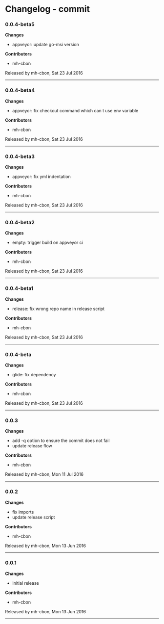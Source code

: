 # Changelog - commit

### 0.0.4-beta5

__Changes__

- appveyor: update go-msi version

__Contributors__

- mh-cbon

Released by mh-cbon, Sat 23 Jul 2016
______________

### 0.0.4-beta4

__Changes__

- appveyor: fix checkout command which can t use env variable

__Contributors__

- mh-cbon

Released by mh-cbon, Sat 23 Jul 2016
______________

### 0.0.4-beta3

__Changes__

- appveyor: fix yml indentation

__Contributors__

- mh-cbon

Released by mh-cbon, Sat 23 Jul 2016
______________

### 0.0.4-beta2

__Changes__

- empty: trigger build on appveyor ci

__Contributors__

- mh-cbon

Released by mh-cbon, Sat 23 Jul 2016
______________

### 0.0.4-beta1

__Changes__

- release: fix wrong repo name in release script

__Contributors__

- mh-cbon

Released by mh-cbon, Sat 23 Jul 2016
______________

### 0.0.4-beta

__Changes__

- glide: fix dependency

__Contributors__

- mh-cbon

Released by mh-cbon, Sat 23 Jul 2016
______________

### 0.0.3

__Changes__

- add -q option to ensure the commit does not fail
- update release flow

__Contributors__

- mh-cbon

Released by mh-cbon, Mon 11 Jul 2016
______________

### 0.0.2

__Changes__

- fix imports
- update release script

__Contributors__

- mh-cbon

Released by mh-cbon, Mon 13 Jun 2016
______________

### 0.0.1

__Changes__

- Initial release

__Contributors__

- mh-cbon

Released by mh-cbon, Mon 13 Jun 2016
______________


